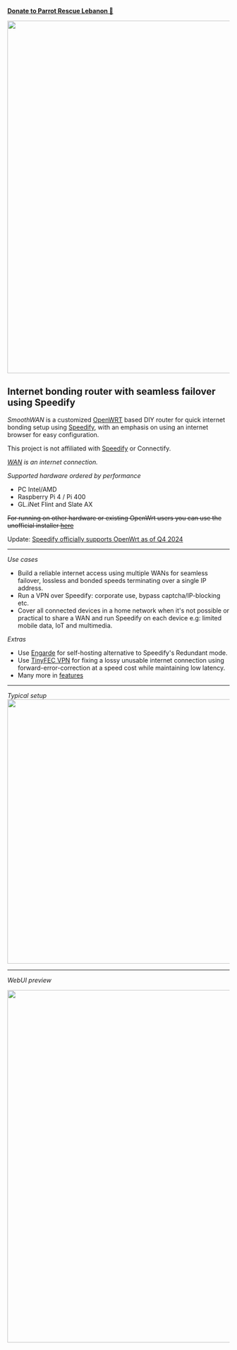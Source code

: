 **[Donate to Parrot Rescue Lebanon 🦜](https://gofund.me/63163a6c)**  


<img src="https://user-images.githubusercontent.com/96490382/185179903-4cbac04d-d0f7-47e2-b81a-167803205d33.png" width="800"/>

## Internet bonding router with seamless failover using Speedify 
*SmoothWAN* is a customized [OpenWRT](https://openwrt.org/) based DIY router for quick internet bonding setup using  [Speedify](https://speedify.com/), with an emphasis on using an internet browser for easy configuration. 

This project is not affiliated with  [Speedify](https://speedify.com/) or Connectify.

*[WAN](https://en.wikipedia.org/wiki/Wide_area_network) is an internet connection.*

*Supported hardware ordered by performance*

- PC Intel/AMD
- Raspberry Pi 4 / Pi 400
- GL.iNet Flint and Slate AX

~~For running on other hardware or existing OpenWrt users you can use the unofficial installer [here](https://github.com/TalalMash/Unofficial-Speedify-Installer-For-OpenWrt)~~

Update: [Speedify officially supports OpenWrt as of Q4 2024](https://support.speedify.com/article/918-openwrt)

***

*Use cases*  

- Build a reliable internet access using multiple WANs for seamless failover, lossless and bonded speeds terminating over a single IP address.
- Run a VPN over Speedify: corporate use, bypass captcha/IP-blocking etc.
- Cover all connected devices in a home network when it's not possible or practical to share a WAN and run Speedify on each device e.g: limited mobile data, IoT and multimedia.

*Extras*

- Use [Engarde](https://github.com/porech/engarde) for self-hosting alternative to Speedify's Redundant mode.
- Use [TinyFEC VPN](https://github.com/wangyu-/tinyfecVPN) for fixing a lossy unusable internet connection using forward-error-correction at a speed cost while maintaining low latency.
- Many more in [features](https://smoothwan.com/features/)
***
*Typical setup*  
<img src="https://raw.githubusercontent.com/TalalMash/SmoothWAN-web/main/smoothwan-illust.drawio.svg" width="600"/>

***

*WebUI preview*
  
<img src="https://user-images.githubusercontent.com/96490382/208723215-92bb40df-c56d-4f82-b597-707aa8e35f7b.gif" width="800"/>
